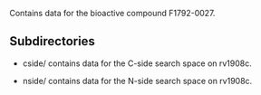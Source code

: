 Contains data for the bioactive compound F1792-0027.

## Subdirectories

- cside/ contains data for the C-side search space on rv1908c.

- nside/ contains data for the N-side search space on rv1908c.

